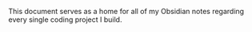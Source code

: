 This document serves as a home for all of my Obsidian notes regarding every single coding project I build. 